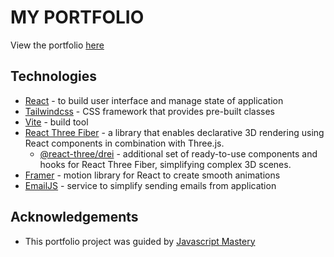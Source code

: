 # MY PORTFOLIO

View the portfolio [here](madelane.netlify.app)

## Technologies

* [React](https://react.dev/) - to build user interface and manage state of application
* [Tailwindcss](https://tailwindcss.com/docs/installation) - CSS framework that provides pre-built classes
* [Vite](https://vitejs.dev/guide/) - build tool
* [React Three Fiber](https://docs.pmnd.rs/react-three-fiber/getting-started/introduction) - a library that enables declarative 3D rendering using React components in combination with Three.js.
  * [@react-three/drei](https://www.npmjs.com/package/@react-three/drei) -  additional set of ready-to-use components and hooks for React Three Fiber, simplifying complex 3D scenes.
* [Framer](https://www.framer.com/motion/introduction/) - motion library for React to create smooth animations
* [EmailJS](https://www.emailjs.com/) - service to simplify sending emails from application

## Acknowledgements

* This portfolio project was guided by [Javascript Mastery](https://www.youtube.com/c/javascriptmastery)